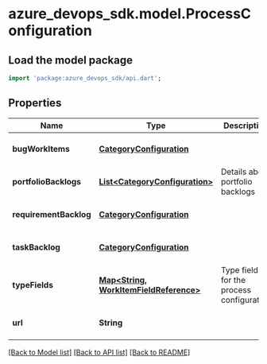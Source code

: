 # azure_devops_sdk.model.ProcessConfiguration

## Load the model package
```dart
import 'package:azure_devops_sdk/api.dart';
```

## Properties
Name | Type | Description | Notes
------------ | ------------- | ------------- | -------------
**bugWorkItems** | [**CategoryConfiguration**](CategoryConfiguration.md) |  | [optional] [default to null]
**portfolioBacklogs** | [**List&lt;CategoryConfiguration&gt;**](CategoryConfiguration.md) | Details about portfolio backlogs | [optional] [default to []]
**requirementBacklog** | [**CategoryConfiguration**](CategoryConfiguration.md) |  | [optional] [default to null]
**taskBacklog** | [**CategoryConfiguration**](CategoryConfiguration.md) |  | [optional] [default to null]
**typeFields** | [**Map&lt;String, WorkItemFieldReference&gt;**](WorkItemFieldReference.md) | Type fields for the process configuration | [optional] [default to {}]
**url** | **String** |  | [optional] [default to null]

[[Back to Model list]](../README.md#documentation-for-models) [[Back to API list]](../README.md#documentation-for-api-endpoints) [[Back to README]](../README.md)


